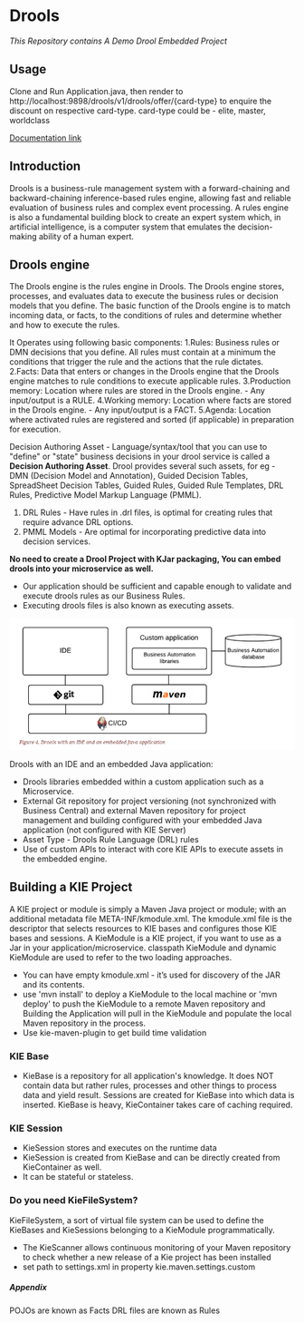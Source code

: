 # Drools
*This Repository contains A Demo Drool Embedded Project*

## Usage
Clone and Run Application.java, then render to http://localhost:9898/drools/v1/drools/offer/{card-type} 
to enquire the discount on respective card-type.
card-type could be - elite, master, worldclass

[Documentation link ](https://docs.jboss.org/drools/release/7.35.0.Final/drools-docs/html_single/index.html#decision-engine-con_decision-engine)

## Introduction
Drools is a business-rule management system with a forward-chaining and backward-chaining inference-based rules engine, 
allowing fast and reliable evaluation of business rules and complex event processing. A rules engine is also a fundamental 
building block to create an expert system which, in artificial intelligence, is a computer system that emulates the decision-making 
ability of a human expert.

## Drools engine
The Drools engine is the rules engine in Drools. The Drools engine stores, processes, and evaluates data to execute the business rules or 
decision models that you define. The basic function of the Drools engine is to match incoming data, or facts, to the conditions of rules and 
determine whether and how to execute the rules.

It Operates using following basic components:
1.Rules: Business rules or DMN decisions that you define. All rules must contain at a minimum the conditions that trigger 
the rule and the actions that the rule dictates.
2.Facts: Data that enters or changes in the Drools engine that the Drools engine matches to rule conditions to execute applicable rules.
3.Production memory: Location where rules are stored in the Drools engine. - Any input/output is a RULE.
4.Working memory: Location where facts are stored in the Drools engine. - Any input/output is a FACT.
5.Agenda: Location where activated rules are registered and sorted (if applicable) in preparation for execution.

Decision Authoring Asset - Language/syntax/tool that you can use to "define" or "state" business decisions in your drool service is called a 
**Decision Authoring Asset**. Drool provides several such assets, for eg - DMN (Decision Model and Annotation), Guided Decision Tables, 
SpreadSheet Decision Tables, Guided Rules, Guided Rule Templates, DRL Rules, Predictive Model Markup Language (PMML).
1. DRL Rules - Have rules in .drl files, is optimal for creating rules that require advance DRL options.
1. PMML Models - Are optimal for incorporating predictive data into decision services.
	
**No need to create a Drool Project with KJar packaging, You can embed drools into your microservice as well.**
- Our application should be sufficient and capable enough to validate and execute drools rules as our Business Rules.
- Executing drools files is also known as executing assets.

![Drools Flow](https://github.com/singhalsrishty/drools/blob/master/Drools_Embedded.PNG)

Drools with an IDE and an embedded Java application:
- Drools libraries embedded within a custom application such as a Microservice.
- External Git repository for project versioning (not synchronized with Business Central) and 
external Maven repository for project management and building configured with your 
embedded Java application (not configured with KIE Server)
- Asset Type - Drools Rule Language (DRL) rules
- Use of custom APIs to interact with core KIE APIs to execute assets in the embedded engine.

## Building a KIE Project
A KIE project or module is simply a Maven Java project or module; with an additional metadata file META-INF/kmodule.xml. 
The kmodule.xml file is the descriptor that selects resources to KIE bases and configures those KIE bases and sessions.
A KieModule is a KIE project, if you want to use as a Jar in your application/microservice.
classpath KieModule and dynamic KieModule are used to refer to the two loading approaches.

- You can have empty kmodule.xml - it’s used for discovery of the JAR and its contents.
- use 'mvn install' to deploy a KieModule to the local machine
 or  'mvn deploy' to push the KieModule to a remote Maven repository and Building the Application will pull in the KieModule 
and populate the local Maven repository in the process.
- Use kie-maven-plugin to get build time validation

### KIE Base
- KieBase is a repository for all application's knowledge. It does NOT contain data but rather rules, processes and other things to 
process data and yield result. Sessions are created for KieBase into which data is inserted.
KieBase is heavy, KieContainer takes care of caching required.

### KIE Session
- KieSession stores and executes on the runtime data
- KieSession is created from KieBase and can be directly created from KieContainer as well.
- It can be stateful or stateless.

### Do you need KieFileSystem?
KieFileSystem, a sort of virtual file system can be used to define the KieBases and KieSessions belonging to a KieModule programmatically.
- The KieScanner allows continuous monitoring of your Maven repository to check whether a new release of a Kie project has been installed
- set path to settings.xml in property kie.maven.settings.custom

##### Appendix
POJOs are known as Facts
DRL files are known as Rules

